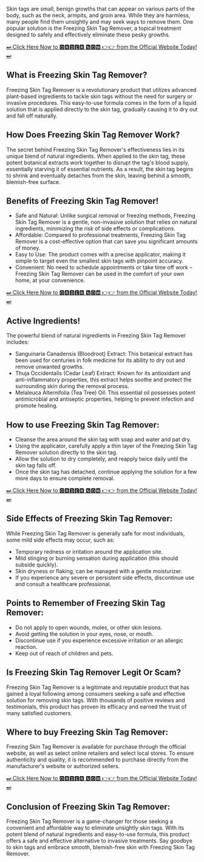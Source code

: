 Skin tags are small, benign growths that can appear on various parts of the body, such as the neck, armpits, and groin area. While they are harmless, many people find them unsightly and may seek ways to remove them. One popular solution is the Freezing Skin Tag Remover, a topical treatment designed to safely and effectively eliminate these pesky growths.

[⏭ Click Here Now to 🅾🆁🅳🅴🆁 🅽🅾🆆 👉👉  from the Official Website Today! ⏭](http://todaysdeals.kesug.com/get-freezing-skin-tag-remover/)

## What is Freezing Skin Tag Remover?

Freezing Skin Tag Remover is a revolutionary product that utilizes advanced plant-based ingredients to tackle skin tags without the need for surgery or invasive procedures. This easy-to-use formula comes in the form of a liquid solution that is applied directly to the skin tag, gradually causing it to dry out and fall off naturally.

## How Does Freezing Skin Tag Remover Work?

The secret behind Freezing Skin Tag Remover's effectiveness lies in its unique blend of natural ingredients. When applied to the skin tag, these potent botanical extracts work together to disrupt the tag's blood supply, essentially starving it of essential nutrients. As a result, the skin tag begins to shrink and eventually detaches from the skin, leaving behind a smooth, blemish-free surface.

## Benefits of Freezing Skin Tag Remover!

- Safe and Natural: Unlike surgical removal or freezing methods, Freezing Skin Tag Remover is a gentle, non-invasive solution that relies on natural ingredients, minimizing the risk of side effects or complications.
- Affordable: Compared to professional treatments, Freezing Skin Tag Remover is a cost-effective option that can save you significant amounts of money.
- Easy to Use: The product comes with a precise applicator, making it simple to target even the smallest skin tags with pinpoint accuracy.
- Convenient: No need to schedule appointments or take time off work – Freezing Skin Tag Remover can be used in the comfort of your own home, at your convenience.

[⏭ Click Here Now to 🅾🆁🅳🅴🆁 🅽🅾🆆 👉👉  from the Official Website Today! ⏭](http://todaysdeals.kesug.com/get-freezing-skin-tag-remover/)

## Active Ingredients!

The powerful blend of natural ingredients in Freezing Skin Tag Remover includes:

- Sanguinaria Canadensis (Bloodroot) Extract: This botanical extract has been used for centuries in folk medicine for its ability to dry out and remove unwanted growths.
- Thuja Occidentalis (Cedar Leaf) Extract: Known for its antioxidant and anti-inflammatory properties, this extract helps soothe and protect the surrounding skin during the removal process.
- Melaleuca Alternifolia (Tea Tree) Oil: This essential oil possesses potent antimicrobial and antiseptic properties, helping to prevent infection and promote healing.

## How to use Freezing Skin Tag Remover:

- Cleanse the area around the skin tag with soap and water and pat dry.
- Using the applicator, carefully apply a thin layer of the Freezing Skin Tag Remover solution directly to the skin tag.
- Allow the solution to dry completely, and reapply twice daily until the skin tag falls off.
- Once the skin tag has detached, continue applying the solution for a few more days to ensure complete removal.

[⏭ Click Here Now to 🅾🆁🅳🅴🆁 🅽🅾🆆 👉👉  from the Official Website Today! ⏭](http://todaysdeals.kesug.com/get-freezing-skin-tag-remover/)

## Side Effects of Freezing Skin Tag Remover:

While Freezing Skin Tag Remover is generally safe for most individuals, some mild side effects may occur, such as:

- Temporary redness or irritation around the application site.
- Mild stinging or burning sensation during application (this should subside quickly).
- Skin dryness or flaking, can be managed with a gentle moisturizer.
- If you experience any severe or persistent side effects, discontinue use and consult a healthcare professional.

## Points to Remember of Freezing Skin Tag Remover:

- Do not apply to open wounds, moles, or other skin lesions.
- Avoid getting the solution in your eyes, nose, or mouth.
- Discontinue use if you experience excessive irritation or an allergic reaction.
- Keep out of reach of children and pets.

## Is Freezing Skin Tag Remover Legit Or Scam?

Freezing Skin Tag Remover is a legitimate and reputable product that has gained a loyal following among consumers seeking a safe and effective solution for removing skin tags. With thousands of positive reviews and testimonials, this product has proven its efficacy and earned the trust of many satisfied customers.

## Where to buy Freezing Skin Tag Remover:

Freezing Skin Tag Remover is available for purchase through the official website, as well as select online retailers and select local stores. To ensure authenticity and quality, it is recommended to purchase directly from the manufacturer's website or authorized sellers.

[⏭ Click Here Now to 🅾🆁🅳🅴🆁 🅽🅾🆆 👉👉  from the Official Website Today! ⏭](http://todaysdeals.kesug.com/get-freezing-skin-tag-remover/)

## Conclusion of Freezing Skin Tag Remover:

Freezing Skin Tag Remover is a game-changer for those seeking a convenient and affordable way to eliminate unsightly skin tags. With its potent blend of natural ingredients and easy-to-use formula, this product offers a safe and effective alternative to invasive treatments. Say goodbye to skin tags and embrace smooth, blemish-free skin with Freezing Skin Tag Remover.
